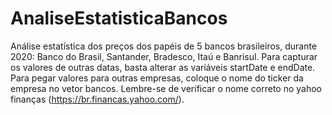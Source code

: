 # AnaliseEstatisticaBancos
Análise estatística dos preços dos papéis de 5 bancos brasileiros, durante 2020: Banco do Brasil, Santander, Bradesco, Itaú e Banrisul.
Para capturar os valores de outras datas, basta alterar as variáveis startDate e endDate.
Para pegar valores para outras empresas, coloque o nome do ticker da empresa no vetor bancos. Lembre-se de verificar o nome correto no yahoo finanças (https://br.financas.yahoo.com/).
